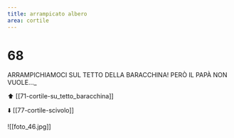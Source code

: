 ```yaml
---
title: arrampicato albero
area: cortile
---
```

# 68
ARRAMPICHIAMOCI SUL TETTO DELLA BARACCHINA!
PERÒ IL PAPÀ NON VUOLE..._

⬆️ [[71-cortile-su_tetto_baracchina]]

⬇️ [[77-cortile-scivolo]]

![[foto_46.jpg]]
